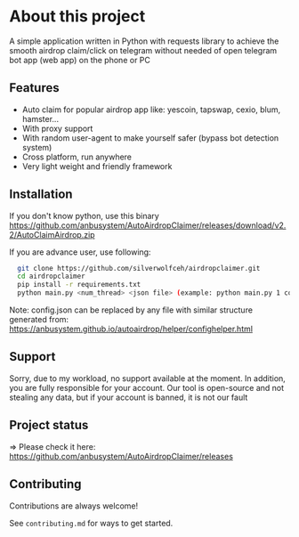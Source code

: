 
# About this project

A simple application written in Python with requests library to achieve the smooth airdrop claim/click on telegram without needed of open telegram bot app (web app) on the phone or PC




## Features

- Auto claim for popular airdrop app like: yescoin, tapswap, cexio, blum, hamster...
- With proxy support
- With random user-agent to make yourself safer (bypass bot detection system)
- Cross platform, run anywhere 
- Very light weight and friendly framework


## Installation
If you don't know python, use this binary https://github.com/anbusystem/AutoAirdropClaimer/releases/download/v2.2/AutoClaimAirdrop.zip

If you are advance user, use following:
```bash
  git clone https://github.com/silverwolfceh/airdropclaimer.git
  cd airdropclaimer
  pip install -r requirements.txt
  python main.py <num_thread> <json file> (example: python main.py 1 config.json)
```

Note: config.json can be replaced by any file with similar structure generated from: https://anbusystem.github.io/autoairdrop/helper/confighelper.html

## Support

Sorry, due to my workload, no support available at the moment. In addition, you are fully responsible for your account. Our tool is open-source and not stealing any data, but if your account is banned, it is not our fault


## Project status
=> Please check it here: https://github.com/anbusystem/AutoAirdropClaimer/releases



## Contributing

Contributions are always welcome!

See `contributing.md` for ways to get started.
